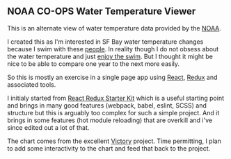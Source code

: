 NOAA CO-OPS Water Temperature Viewer
------------------------------------

This is an alternate view of water temperature data provided by the [NOAA](http://tidesandcurrents.noaa.gov/map/).

I created this as I'm interested in SF Bay water temperature changes because I swim with these [people](http://www.dolphinclub.org/). In reality though I do not obsess about the water temperature and just [enjoy the swim](http://www.sfchronicle.com/thetake/article/Dolphin-Club-The-oldest-goats-in-the-bay-6762877.php). But I thought it might be nice to be able to compare one year to the next more easily.

So this is mostly an exercise in a single page app using [React](https://facebook.github.io/react/), [Redux](https://github.com/rackt/redux) and associated tools.

I initialy started from [React Redux Starter Kit](https://github.com/davezuko/react-redux-starter-kit) which is a useful starting point and brings in many good features (webpack, babel, eslint, SCSS) and structure but this is arguably too complex for such a simple project. And it brings in some features (hot module reloading) that are overkill and i've since edited out a lot of that.

The chart comes from the excellent [Victory](http://victory.formidable.com/) project. Time permitting, I plan to add some interactivity to the chart and feed that back to the project.
